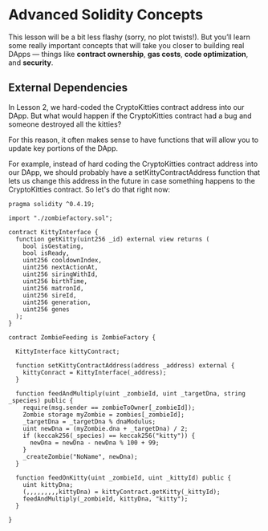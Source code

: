 # Advanced Solidity Concepts

This lesson will be a bit less flashy (sorry, no plot twists!). But you’ll learn some really important concepts that will take you closer to building real DApps — things like **contract ownership**, **gas costs**, **code optimization**, and **security**.

##  External Dependencies 

In Lesson 2, we hard-coded the CryptoKitties contract address into our DApp. But what would happen if the CryptoKitties contract had a bug and someone destroyed all the kitties?

For this reason, it often makes sense to have functions that will allow you to update key portions of the DApp.

For example, instead of hard coding the CryptoKitties contract address into our DApp, we should probably have a setKittyContractAddress function that lets us change this address in the future in case something happens to the CryptoKitties contract. So let's do that right now:
```
pragma solidity ^0.4.19;

import "./zombiefactory.sol";

contract KittyInterface {
  function getKitty(uint256 _id) external view returns (
    bool isGestating,
    bool isReady,
    uint256 cooldownIndex,
    uint256 nextActionAt,
    uint256 siringWithId,
    uint256 birthTime,
    uint256 matronId,
    uint256 sireId,
    uint256 generation,
    uint256 genes
  );
}

contract ZombieFeeding is ZombieFactory {

  KittyInterface kittyContract;

  function setKittyContractAddress(address _address) external {
    kittyConract = KittyInterface(_address);    
  }

  function feedAndMultiply(uint _zombieId, uint _targetDna, string _species) public {
    require(msg.sender == zombieToOwner[_zombieId]);
    Zombie storage myZombie = zombies[_zombieId];
    _targetDna = _targetDna % dnaModulus;
    uint newDna = (myZombie.dna + _targetDna) / 2;
    if (keccak256(_species) == keccak256("kitty")) {
      newDna = newDna - newDna % 100 + 99;
    }
    _createZombie("NoName", newDna);
  }

  function feedOnKitty(uint _zombieId, uint _kittyId) public {
    uint kittyDna;
    (,,,,,,,,,kittyDna) = kittyContract.getKitty(_kittyId);
    feedAndMultiply(_zombieId, kittyDna, "kitty");
  }

}
```
